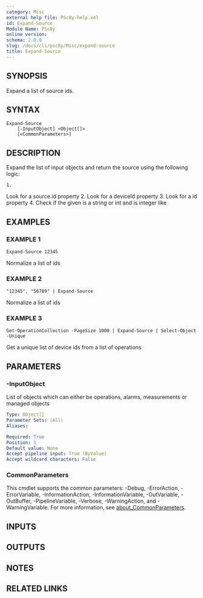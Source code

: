 ```yaml
---
category: Misc
external help file: PSc8y-help.xml
id: Expand-Source
Module Name: PSc8y
online version:
schema: 2.0.0
slug: /docs/cli/psc8y/Misc/expand-source
title: Expand-Source
---
```




## SYNOPSIS
Expand a list of source ids.

## SYNTAX

```
Expand-Source
	[-InputObject] <Object[]>
	[<CommonParameters>]
```

## DESCRIPTION
Expand the list of input objects and return the source using the following logic:

    1.
Look for a source.id property
    2.
Look for a deviceId property
    3.
Look for a id property
    4.
Check if the given is a string or int and is integer like

## EXAMPLES

### EXAMPLE 1
```
Expand-Source 12345
```

Normalize a list of ids

### EXAMPLE 2
```
"12345", "56789" | Expand-Source
```

Normalize a list of ids

### EXAMPLE 3
```
Get-OperationCollection -PageSize 1000 | Expand-Source | Select-Object -Unique
```

Get a unique list of device ids from a list of operations

## PARAMETERS

### -InputObject
List of objects which can either be operations, alarms, measurements or managed objects

```yaml
Type: Object[]
Parameter Sets: (All)
Aliases:

Required: True
Position: 1
Default value: None
Accept pipeline input: True (ByValue)
Accept wildcard characters: False
```

### CommonParameters
This cmdlet supports the common parameters: -Debug, -ErrorAction, -ErrorVariable, -InformationAction, -InformationVariable, -OutVariable, -OutBuffer, -PipelineVariable, -Verbose, -WarningAction, and -WarningVariable. For more information, see [about_CommonParameters](http://go.microsoft.com/fwlink/?LinkID=113216).

## INPUTS

## OUTPUTS

## NOTES

## RELATED LINKS
